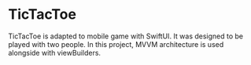# TicTacToe
TicTacToe is adapted to mobile game with SwiftUI. It was designed to be played with two people. In this project, MVVM architecture is used alongside with viewBuilders.
